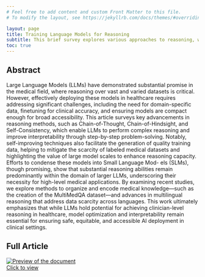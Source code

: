 ```yaml
---
# Feel free to add content and custom Front Matter to this file.
# To modify the layout, see https://jekyllrb.com/docs/themes/#overriding-theme-defaults

layout: page
title: Training Language Models for Reasoning
subtitle: This brief survey explores various approaches to reasoning, with a focus on medical applications.
toc: true
---
```


## Abstract

Large Language Models (LLMs) have demonstrated substantial promise in the medical field, where reasoning over vast and varied datasets is critical. However, effectively deploying these models in healthcare requires addressing significant challenges, including the need for domain-specific data, finetuning for clinical accuracy, and ensuring models are compact enough for broad accessibility. This article surveys key advancements in reasoning methods, such as Chain-of-Thought, Chain-of-Hindsight, and Self-Consistency, which enable LLMs to perform complex reasoning and improve interpretability through step-by-step problem-solving. Notably, self-improving techniques also facilitate the generation of quality training data, helping to mitigate the scarcity of labeled medical datasets and highlighting the value of large model scales to enhance reasoning capacity. Efforts to condense these models into Small Language Mod- els (SLMs), though promising, show that substantial reasoning abilities remain predominantly within the domain of larger LLMs, underscoring their necessity for high-level medical applications. By examining recent studies, we explore methods to organize and encode medical knowledge—such as the creation of the MultiMedQA dataset—and advances in multilingual reasoning that address data scarcity across languages. This work ultimately emphasizes that while LLMs hold potential for achieving clinician-level reasoning in healthcare, model optimization and interpretability remain essential for ensuring safe, equitable, and accessible AI deployment in clinical settings.

## Full Article
<div markdown="0">
  <a href="{{ site.baseurl }}/assets/documents/survey.pdf">
    <div class="preview-container">
      <img src="{{ site.baseurl }}/assets/thumbnails/survey_thumbnail.PNG" alt="Preview of the document"/>
      <div class="hover-effect">Click to view</div>
    </div>
  </a>
</div>
